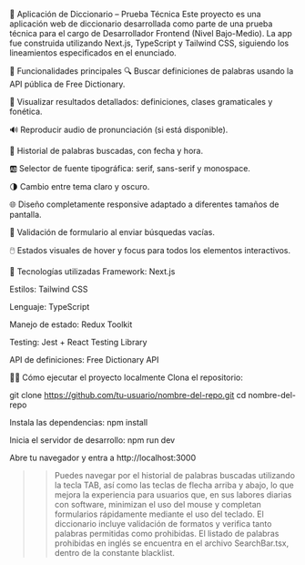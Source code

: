 📘 Aplicación de Diccionario – Prueba Técnica
Este proyecto es una aplicación web de diccionario desarrollada como parte de una prueba técnica para el cargo de Desarrollador Frontend (Nivel Bajo-Medio). La app fue construida utilizando Next.js, TypeScript y Tailwind CSS, siguiendo los lineamientos especificados en el enunciado.

🚀 Funcionalidades principales
🔍 Buscar definiciones de palabras usando la API pública de Free Dictionary.

💬 Visualizar resultados detallados: definiciones, clases gramaticales y fonética.

🔊 Reproducir audio de pronunciación (si está disponible).

🧠 Historial de palabras buscadas, con fecha y hora.

🆎 Selector de fuente tipográfica: serif, sans-serif y monospace.

🌗 Cambio entre tema claro y oscuro.

🌐 Diseño completamente responsive adaptado a diferentes tamaños de pantalla.

🧪 Validación de formulario al enviar búsquedas vacías.

🖱️ Estados visuales de hover y focus para todos los elementos interactivos.

> > > > > > > > > > > > > > > > > > > > > > > > > > > > > > > > > > > > > > > > > > > > > > > > > > > >

🧱 Tecnologías utilizadas
Framework: Next.js

Estilos: Tailwind CSS

Lenguaje: TypeScript

Manejo de estado: Redux Toolkit

Testing: Jest + React Testing Library

API de definiciones: Free Dictionary API

> > > > > > > > > > > > > > > > > > > > > > > > > > > > > > > > > > > > > > > > > > > > > > > > > > > >

🧑‍💻 Cómo ejecutar el proyecto localmente
Clona el repositorio:

git clone https://github.com/tu-usuario/nombre-del-repo.git
cd nombre-del-repo

Instala las dependencias:
npm install

Inicia el servidor de desarrollo:
npm run dev

Abre tu navegador y entra a http://localhost:3000

> > Puedes navegar por el historial de palabras buscadas utilizando la tecla TAB, así como las teclas de flecha arriba y abajo, lo que mejora la experiencia para usuarios que, en sus labores diarias con software, minimizan el uso del mouse y completan formularios rápidamente mediante el uso del teclado.
> > El diccionario incluye validación de formatos y verifica tanto palabras permitidas como prohibidas.
> > El listado de palabras prohibidas en inglés se encuentra en el archivo SearchBar.tsx, dentro de la constante blacklist.
